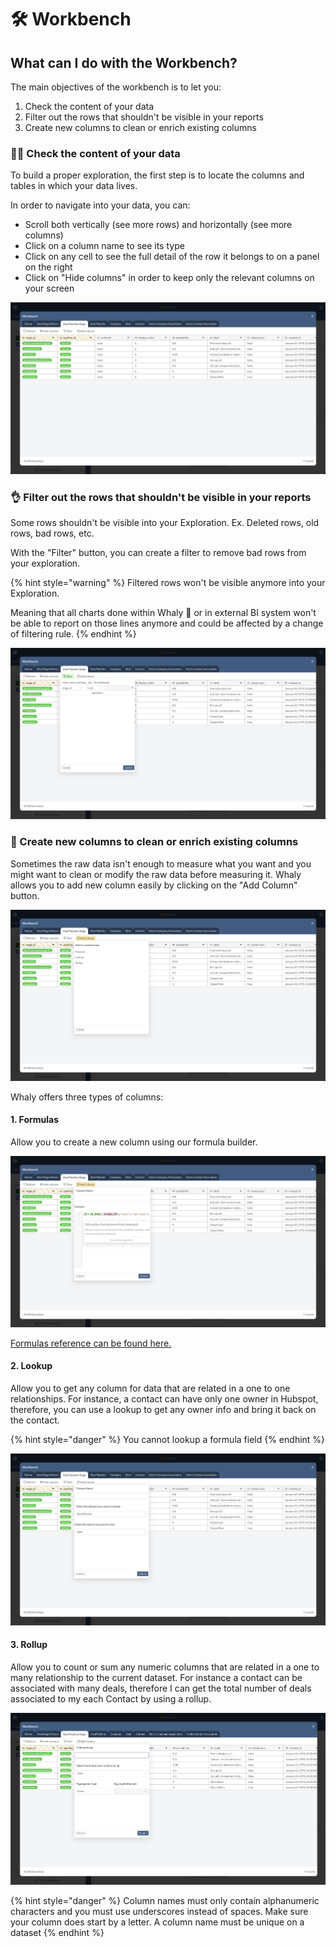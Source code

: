 # 🛠 Workbench

## What can I do with the Workbench?

The main objectives of the workbench is to let you:

1. Check the content of your data
2. Filter out the rows that shouldn't be visible in your reports
3. Create new columns to clean or enrich existing columns

### 👩‍✈️ Check the content of your data

To build a proper exploration, the first step is to locate the columns and tables in which your data lives.&#x20;

In order to navigate into your data, you can:

* Scroll both vertically (see more rows) and horizontally (see more columns)
* Click on a column name to see its type
* Click on any cell to see the full detail of the row it belongs to on a panel on the right
* Click on "Hide columns" in order to keep only the relevant columns on your screen

![Workbench](<../../.gitbook/assets/image (49).png>)

### 👌 Filter out the rows that shouldn't be visible in your reports

Some rows shouldn't be visible into your Exploration. Ex. Deleted rows, old rows, bad rows, etc.

With the "Filter" button, you can create a filter to remove bad rows from your exploration.

{% hint style="warning" %}
Filtered rows won't be visible anymore into your Exploration.&#x20;

Meaning that all charts done within Whaly 🐳 or in external BI system won't be able to report on those lines anymore and could be affected by a change of filtering rule.
{% endhint %}

![Filtering rows in the workbench](<../../.gitbook/assets/image (50).png>)

### 🐣 Create new columns to clean or enrich existing columns

Sometimes the raw data isn't enough to measure what you want and you might want to clean or modify the raw data before measuring it. Whaly allows you to add new column easily by clicking on the "Add Column" button.&#x20;

![Adding a new column](<../../.gitbook/assets/image (51).png>)

Whaly offers three types of columns:

#### 1. Formulas

Allow you to create a new column using our formula builder.&#x20;

![adding a formula](<../../.gitbook/assets/image (54).png>)

[Formulas reference can be found here.](formulas.md)

#### 2. Lookup

Allow you to get any column for data that are related in a one to one relationships. For instance, a contact can have only one owner in Hubspot, therefore, you can use a lookup to get any owner info and bring it back on the contact.

{% hint style="danger" %}
You cannot lookup a formula field
{% endhint %}

![Adding a lookup](<../../.gitbook/assets/image (52).png>)

#### 3. Rollup

Allow you to count or sum any numeric columns that are related in a one to many relationship to the current dataset. For instance a contact can be associated with many deals, therefore I can get the total number of deals associated to my each Contact by using a rollup.

![Adding a rollup](<../../.gitbook/assets/image (53).png>)

{% hint style="danger" %}
Column names must only contain alphanumeric characters and you must use underscores instead of spaces. Make sure your column does start by a letter. A column name must be unique on a dataset
{% endhint %}

&#x20;&#x20;

